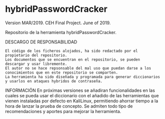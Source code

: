 # hybridPasswordCracker
Version MAR/2019. CEH Final Project. June of 2019. 

Repositorio de la herramienta hybridPasswordCracker. 

DESCARGO DE RESPONSABILIDAD

    El código de los ficheros alojados, ha sido redactado por el propietario del repositorio.
    Los documentos que se encuentran en el repositorio, se pueden descargar y usar libremente.
    El autor no se hace repsonsable del mal uso que puedan darse a los conocimientos que en este repositorio se comparten.
    La herramienta ha sido diseñada y programada para generar diccionarios y usarlos en ataques hybridos de contraseña.
    
INFORMACIÖN
    En próximas versiones se añadiran funcionalidades en las cuales se pueda usar el diccionario con el añadido de las herramientas que vienen instaladas por defecto en KaliLinux, permitiendo ahorrar tiempo a la hora de lanzar la prueba de concepto.
    Se admiten todo tipo de recomendaciones y aportes para mejorar la herramienta.
    
